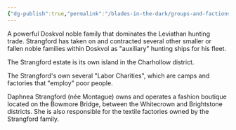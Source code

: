 ```yaml
---
{"dg-publish":true,"permalink":"/blades-in-the-dark/groups-and-factions/strangford-family/","tags":["GroupsFactions"]}
---
```


A powerful Doskvol noble family that dominates the Leviathan hunting trade. Strangford has taken on and contracted several other smaller or fallen noble families within Doskvol as "auxiliary" hunting ships for his fleet.

The Strangford estate is its own island in the Charhollow district.

The Strangford's own several "Labor Charities", which are camps and factories that "employ" poor people.

Daphnea Strangford (née Montague) owns and operates a fashion boutique located on the Bowmore Bridge, between the Whitecrown and Brightstone districts. She is also responsible for the textile factories owned by the Strangford family.